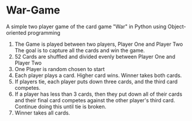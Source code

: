 # War-Game
A simple two player game of the card game "War" in Python using Object-oriented programming

1. The Game is played between two players, Player One and Player Two
    The goal is to capture all the cards and win the game.
2. 52 Cards are shuffled and divided evenly between Player One and Player Two
3. One Player is random chosen to start
4. Each player plays a card. Higher card wins. Winner takes both cards.
5. If players tie, each player puts down three cards, and the third
   card competes.
6. If a player has less than 3 cards, then they put down all of their cards
   and their final card competes against the other player's third card.
   Continue doing this until tie is broken.
7. Winner takes all cards.




